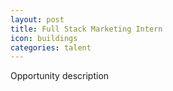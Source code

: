 ```yaml
---
layout: post
title: Full Stack Marketing Intern
icon: buildings
categories: talent
---
```


Opportunity description